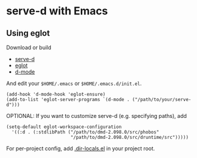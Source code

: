 # serve-d with Emacs

## Using eglot

Download or build

* [serve-d](README.md#Installation)
* [eglot](https://github.com/joaotavora/eglot#1-2-3)
* [d-mode](https://github.com/Emacs-D-Mode-Maintainers/Emacs-D-Mode)

And edit your `$HOME/.emacs` or `$HOME/.emacs.d/init.el`.

```elisp
(add-hook 'd-mode-hook 'eglot-ensure)
(add-to-list 'eglot-server-programs `(d-mode . ("/path/to/your/serve-d")))
```

OPTIONAL: If you want to customize serve-d (e.g. specifying paths), add

```elisp
(setq-default eglot-workspace-configuration
  '((:d . (:stdlibPath ("/path/to/dmd-2.098.0/src/phobos"
                        "/path/to/dmd-2.098.0/src/druntime/src")))))
```

For per-project config, add [.dir-locals.el](https://github.com/joaotavora/eglot#per-project-server-configuration) in your project root.
